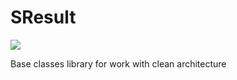 # SResult
[![](https://jitpack.io/v/Rasalexman/SResult.svg)](https://jitpack.io/#Rasalexman/SResult)

Base classes library for work with clean architecture
